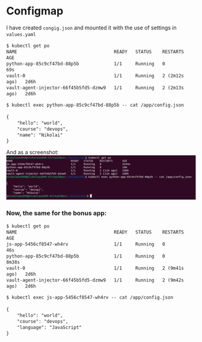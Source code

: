 # Configmap

I have created `congig.json` and mounted it with the use of settings in `values.yaml`

```
$ kubectl get po
NAME                                    READY   STATUS    RESTARTS        AGE
python-app-85c9cf47bd-88p5b             1/1     Running   0               69s
vault-0                                 1/1     Running   2 (2m12s ago)   2d6h
vault-agent-injector-66f45b5fd5-dzmw9   1/1     Running   2 (2m13s ago)   2d6h
```

```
$ kubectl exec python-app-85c9cf47bd-88p5b -- cat /app/config.json

{
    "hello": "world",
    "course": "devops",
    "name": "Nikolai"
}
```

And as a screenshot:
![screenshot of previous commands](./readme_images/configmap/config.png)


### Now, the same for the bonus app:

```
$ kubectl get po
NAME                                    READY   STATUS    RESTARTS        AGE
js-app-5456cf8547-wh4rv                 1/1     Running   0               46s
python-app-85c9cf47bd-88p5b             1/1     Running   0               8m38s
vault-0                                 1/1     Running   2 (9m41s ago)   2d6h
vault-agent-injector-66f45b5fd5-dzmw9   1/1     Running   2 (9m42s ago)   2d6h
```

```
$ kubectl exec js-app-5456cf8547-wh4rv -- cat /app/config.json

{
    "hello": "world",
    "course": "devops",
    "language": "JavaScript"
}
```

